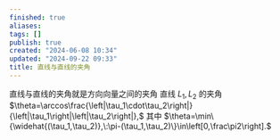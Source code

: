 ```yaml
---
finished: true
aliases: 
tags: []
publish: true
created: "2024-06-08 10:34"
updated: "2024-09-22 09:33"
title: 直线与直线的夹角
---
```

直线与直线的夹角就是方向向量之间的夹角
直线 $L_1,L_2$ 的夹角 $\theta=\arccos\frac{\left|\tau_1\cdot\tau_2\right|}{\left|\tau_1\right|\left|\tau_2\right|},$ 其中 $\theta=\min\{\widehat{(\tau_1,\tau_2)},\:\pi-(\tau_1,\tau_2)\}\in\left[0,\frac\pi2\right].$
